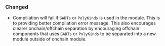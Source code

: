 ### Changed

- Compiliation will fail if `GADTs` or `PolyKinds` is used in the module. This is to providing better compilation error message. This also encourages clearer onchain/offchain separation by encouraging offchain components that uses `GADTs` or `PolyKinds` to be separated into a new module outside of onchain module.

